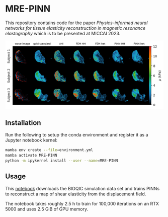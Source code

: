 # MRE-PINN

This repository contains code for the paper *Physics-informed neural networks for tissue elasticity reconstruction in magnetic resonance elastography* which is to be presented at MICCAI 2023.

![MRE-PINN examples](MICCAI-2023/images/patient_image_grid.png)

## Installation

Run the following to setup the conda environment and register it as a Jupyter notebook kernel:

```bash
mamba env create --file=environment.yml
mamba activate MRE-PINN
python -m ipykernel install --user --name=MRE-PINN
```

## Usage

This [notebook](MICCAI-2023/MICCAI-2023-simulation-training.ipynb) downloads the BIOQIC simulation data set and trains PINNs to reconstruct a map of shear elasticity from the displacement field.

The notebook takes roughly 2.5 h to train for 100,000 iterations on an RTX 5000 and uses 2.5 GiB of GPU memory.
